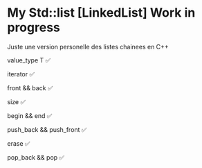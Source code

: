 
# My Std::list [LinkedList] Work in progress

Juste une version personelle des listes chainees en C++ 


value_type 	T ✅

iterator ✅

front && back  ✅

size ✅

begin && end ✅


push_back && push_front ✅

erase ✅

pop_back && pop ✅
